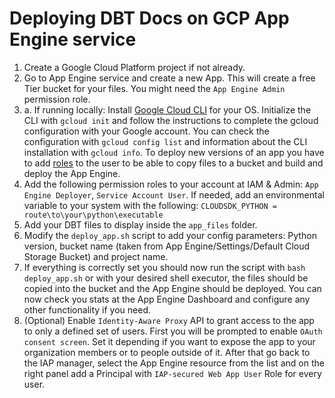 # Deploying DBT Docs on GCP App Engine service
1. Create a Google Cloud Platform project if not already.
2. Go to App Engine service and create a new App. This will create a free Tier bucket for your files. You might need the `App Engine Admin` permission role.
3. a. If running locally: Install [Google Cloud CLI](https://cloud.google.com/sdk/docs/install-sdk?authuser=1#linux) for your OS. Initialize the CLI with `gcloud init` and follow the instructions to complete the gcloud configuration with your Google account.
You can check the configuration with `gcloud config list` and information about the CLI installation with `gcloud info`.
To deploy new versions of an app you have to add [roles](https://cloud.google.com/appengine/docs/standard/python3/roles#predefined_roles) to the user to be able to copy files to a bucket and build and deploy the App Engine.
4. Add the following permission roles to your account at IAM & Admin: `App Engine Deployer`, `Service Account User`.
If needed, add an environmental variable to your system with the following: `CLOUDSDK_PYTHON = route\to\your\python\executable`
5. Add your DBT files to display inside the `app_files` folder.
6. Modify the `deploy_app.sh` script to add your config parameters: Python version, bucket name (taken from App Engine/Settings/Default Cloud Storage Bucket) and project name.
7. If everything is correctly set you should now run the script with `bash deploy_app.sh` or with your desired shell executor, the files should be copied into the bucket and the App Engine should be deployed. You can now check you stats at the App Engine Dashboard and configure any other functionality if you need.
8. (Optional) Enable `Identity-Aware Proxy` API to grant access to the app to only a defined set of users.
First you will be prompted to enable `OAuth consent screen`. Set it depending if you want to expose the app to your organization members or to people outside of it.
After that go back to the IAP manager, select the App Engine resource from the list and on the right panel add a Principal with `IAP-secured Web App User` Role for every user.
